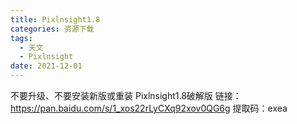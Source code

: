 ```yaml
---
title: Pixlnsight1.8
categories: 资源下载
tags:
  - 天文
  - Pixlnsight
date: 2021-12-01
---
```

不要升级、不要安装新版或重装
Pixlnsight1.8破解版
链接：https://pan.baidu.com/s/1_xos22rLyCXq92xov0QG6g 
提取码：exea